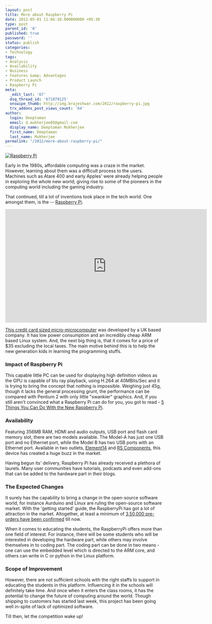 ```yaml
---
layout: post
title: More about Raspberry Pi
date: 2012-05-01 11:04:10.000000000 +05:30
type: post
parent_id: '0'
published: true
password: ''
status: publish
categories:
- Technology
tags:
- Analysis
- Availability
- Business
- Features &amp; Advantages
- Product Launch
- Raspberry Pi
meta:
  _edit_last: '67'
  dsq_thread_id: '671079125'
  onswipe_thumb: http://img.brajeshwar.com/2012/raspberry-pi.jpg
  trx_addons_post_views_count: '64'
author:
  login: Deeptaman
  email: d.mukherjee05@gmail.com
  display_name: Deeptaman Mukherjee
  first_name: Deeptaman
  last_name: Mukherjee
permalink: "/2012/more-about-raspberry-pi/"
---
```

<p><a href="http://www.raspberrypi.org/"><img src="/static/2012/05/raspberry-pi.jpg" alt="Raspberry Pi" /></a></p>
<p>Early in the 1980s, affordable computing was a craze in the market. However, learning about them was a difficult process to the users. Machines such as Atare 400 and early Apples' were already helping people in exploring the whole new world; giving rise to some of the pioneers in the computing world including the gaming industry.</p>
<p>That continued, till a lot of inventions took place in the tech world. One amongst them, is the -- <a href="http://www.raspberrypi.org/">Raspberry Pi</a>.</p>

<p><iframe width="640" height="360" src="http://www.youtube.com/embed/6BbufUp_HNs" frameborder="0" allowfullscreen></iframe></p>
<p><a href="http://en.wikipedia.org/wiki/Raspberry_Pi">This credit card sized micro-microcomputer</a> was developed by a UK based company. It has low power consumption and an incredibly cheap ARM based Linux system. And, the next big thing is, that it comes for a price of $35 excluding the local taxes. The main motive behind this is to help the new generation kids in learning the programming stuffs.</p>
<h3>Impact of Raspberry Pi</h3>
<p>This capable little PC can be used for displaying high definition videos as the GPU is capable of blu ray playback, using H.264 at 40MBits/Sec and it is trying to bring the concept that nothing is impossible. Weighing just 45g, though it lacks the general processing grunt, the performance can be compared with Pentium 2 with only little "swankier" graphics. And, if you still aren't convinced what a Raspberry Pi can do for you, you got to read - <a href="http://gizmodo.com/5889245/five-things-you-can-do-with-the-new-raspberry-pi">5 Things You Can Do With the New Raspberry Pi</a>.</p>
<h3>Availability</h3>
<p>Featuring 356MB RAM, HDMI and audio outputs, USB port and flash card memory slot, there are two models available. The Model-A has just one USB port and no Ethernet port, while the Model B has two USB ports with an Ethernet port. Available in two outlets, <a href="http://www.element14.com/community/groups/raspberry-pi">Element14</a> and <a href="http://uk.rs-online.com/web/generalDisplay.html?id=raspberrypi&amp;cm_mmc=UK-PPC-0212-_-02_Raspberry_PI-_-Raspberry_PI-_-Raspberry_Pi">RS Components</a>, this device has created a huge buzz in the market. </p>
<p>Having begun its' delivery, Raspberry Pi has already received a plethora of laurels. Many user communities have tutorials, podcasts and even add-ons that can be added to the hardware part in their blogs. </p>
<h3>The Expected Changes</h3>
<p>It surely has the capability to bring a change in the open-source software world, for instance Aurduino and Linux are ruling the open-source software market. With the 'getting started' guide, the RaspberryPi has got a lot of attraction in the market. Altogether, at least a minimum of <a href="http://www.slashgear.com/raspberry-pi-pre-orders-reach-350000-19223701/">3,50,000 pre-orders have been confirmed</a> till now. </p>
<p>When it comes to educating the students, the RaspberryPi offers more than one field of interest. For instance, there will be some students who will be interested in developing the hardware part, while others may involve themselves in to coding part. The coding part can be done in two means - one can use the embedded level which is directed to the ARM core, and others can write in C or python in the Linux platform. </p>
<h3>Scope of Improvement</h3>
<p>However, there are not sufficient schools with the right staffs to support in educating the students in this platform. Influencing it in the schools will definitely take time. And once when it enters the class rooms, it has the potential to change the future of computing around the world. Though shipping to customers has started last week, this project has been going well in-spite of lack of optimized software. </p>
<p>Till then, let the competition wake up!</p>
